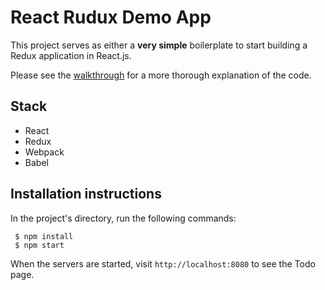 # React Rudux Demo App

This project serves as either a **very simple** boilerplate to start building a Redux application in React.js.

Please see the [walkthrough](http://seanamarasinghe.com/developer/react-redux/) for a more thorough explanation of the code.

## Stack

- React
- Redux
- Webpack
- Babel

## Installation instructions

 In the project's directory, run the following commands:
```
 $ npm install
 $ npm start
```

When the servers are started, visit `http://localhost:8080` to see the Todo page.
